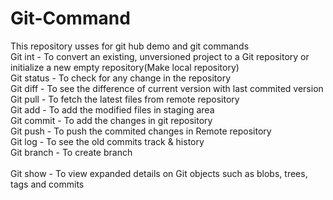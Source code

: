 # Git-Command
This repository usses for git hub demo and git commands
<br/>
Git int - To convert an existing, unversioned  project to a Git repository or initialize a new empty repository(Make local repository)
<br/>
Git status - To check for any change in the repository
<br/>
Git diff - To see the difference of current version with last commited version
<br/>
Git pull - To fetch the latest files from remote repository
<br/>
Git add - To add the modified files in staging area
<br/>
Git commit - To add the changes in git repository
<br/>
Git push - To push the commited changes in Remote repository
<br/>
Git log - To see the old commits track & history
<br/>
Git branch - To create branch<br/>
<br/>
Git show - To view expanded details on Git objects such as blobs, trees, tags and commits
